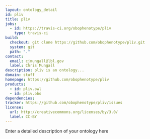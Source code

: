 ```yaml
---
layout: ontology_detail
id: pliv
title: pliv
jobs:
  - id: https://travis-ci.org/obophenotype/pliv
    type: travis-ci
build:
  checkout: git clone https://github.com/obophenotype/pliv.git
  system: git
  path: "."
contact:
  email: cjmungall@lbl.gov
  label: Chris Mungall
description: pliv is an ontology...
domain: stuff
homepage: https://github.com/obophenotype/pliv
products:
  - id: pliv.owl
  - id: pliv.obo
dependencies:
tracker: https://github.com/obophenotype/pliv/issues
license:
  url: http://creativecommons.org/licenses/by/3.0/
  label: CC-BY
---
```


Enter a detailed description of your ontology here

